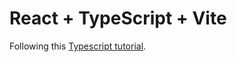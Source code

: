 # React + TypeScript + Vite

Following this [Typescript tutorial](https://www.freecodecamp.org/news/learn-typescript-with-react-handbook/).
